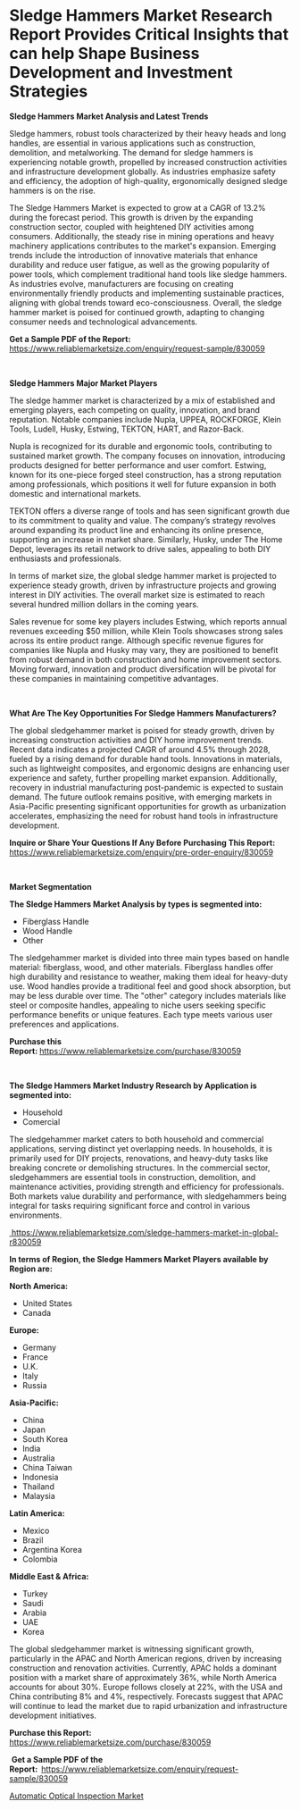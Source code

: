 <p><h1>Sledge Hammers Market Research Report Provides Critical Insights that can help Shape Business Development and Investment Strategies</h1></p><p><strong>Sledge Hammers Market Analysis and Latest Trends</strong></p>
<p><p>Sledge hammers, robust tools characterized by their heavy heads and long handles, are essential in various applications such as construction, demolition, and metalworking. The demand for sledge hammers is experiencing notable growth, propelled by increased construction activities and infrastructure development globally. As industries emphasize safety and efficiency, the adoption of high-quality, ergonomically designed sledge hammers is on the rise.</p><p>The Sledge Hammers Market is expected to grow at a CAGR of 13.2% during the forecast period. This growth is driven by the expanding construction sector, coupled with heightened DIY activities among consumers. Additionally, the steady rise in mining operations and heavy machinery applications contributes to the market's expansion. Emerging trends include the introduction of innovative materials that enhance durability and reduce user fatigue, as well as the growing popularity of power tools, which complement traditional hand tools like sledge hammers. As industries evolve, manufacturers are focusing on creating environmentally friendly products and implementing sustainable practices, aligning with global trends toward eco-consciousness. Overall, the sledge hammer market is poised for continued growth, adapting to changing consumer needs and technological advancements.</p></p>
<p><strong>Get a Sample PDF of the Report:&nbsp;</strong> <a href="https://www.reliablemarketsize.com/enquiry/request-sample/830059?utm_campaign=2464&utm_medium=2&utm_source=Github&utm_content=ia&utm_term=18022025&utm_id=sledge-hammers">https://www.reliablemarketsize.com/enquiry/request-sample/830059</a></p>
<p>&nbsp;</p>
<p><strong>Sledge Hammers Major Market Players</strong></p>
<p><p>The sledge hammer market is characterized by a mix of established and emerging players, each competing on quality, innovation, and brand reputation. Notable companies include Nupla, UPPEA, ROCKFORGE, Klein Tools, Ludell, Husky, Estwing, TEKTON, HART, and Razor-Back.</p><p>Nupla is recognized for its durable and ergonomic tools, contributing to sustained market growth. The company focuses on innovation, introducing products designed for better performance and user comfort. Estwing, known for its one-piece forged steel construction, has a strong reputation among professionals, which positions it well for future expansion in both domestic and international markets.</p><p>TEKTON offers a diverse range of tools and has seen significant growth due to its commitment to quality and value. The company’s strategy revolves around expanding its product line and enhancing its online presence, supporting an increase in market share. Similarly, Husky, under The Home Depot, leverages its retail network to drive sales, appealing to both DIY enthusiasts and professionals.</p><p>In terms of market size, the global sledge hammer market is projected to experience steady growth, driven by infrastructure projects and growing interest in DIY activities. The overall market size is estimated to reach several hundred million dollars in the coming years.</p><p>Sales revenue for some key players includes Estwing, which reports annual revenues exceeding $50 million, while Klein Tools showcases strong sales across its entire product range. Although specific revenue figures for companies like Nupla and Husky may vary, they are positioned to benefit from robust demand in both construction and home improvement sectors. Moving forward, innovation and product diversification will be pivotal for these companies in maintaining competitive advantages.</p></p>
<p>&nbsp;</p>
<p><strong>What Are The Key Opportunities For Sledge Hammers Manufacturers?</strong></p>
<p><p>The global sledgehammer market is poised for steady growth, driven by increasing construction activities and DIY home improvement trends. Recent data indicates a projected CAGR of around 4.5% through 2028, fueled by a rising demand for durable hand tools. Innovations in materials, such as lightweight composites, and ergonomic designs are enhancing user experience and safety, further propelling market expansion. Additionally, recovery in industrial manufacturing post-pandemic is expected to sustain demand. The future outlook remains positive, with emerging markets in Asia-Pacific presenting significant opportunities for growth as urbanization accelerates, emphasizing the need for robust hand tools in infrastructure development.</p></p>
<p><strong>Inquire or Share Your Questions If Any Before Purchasing This Report:</strong> <a href="https://www.reliablemarketsize.com/enquiry/pre-order-enquiry/830059?utm_campaign=2464&utm_medium=2&utm_source=Github&utm_content=ia&utm_term=18022025&utm_id=sledge-hammers">https://www.reliablemarketsize.com/enquiry/pre-order-enquiry/830059</a></p>
<p>&nbsp;</p>
<p><strong>Market Segmentation</strong></p>
<p><strong>The Sledge Hammers Market Analysis by types is segmented into:</strong></p>
<p><ul><li>Fiberglass Handle</li><li>Wood Handle</li><li>Other</li></ul></p>
<p><p>The sledgehammer market is divided into three main types based on handle material: fiberglass, wood, and other materials. Fiberglass handles offer high durability and resistance to weather, making them ideal for heavy-duty use. Wood handles provide a traditional feel and good shock absorption, but may be less durable over time. The "other" category includes materials like steel or composite handles, appealing to niche users seeking specific performance benefits or unique features. Each type meets various user preferences and applications.</p></p>
<p><strong>Purchase this Report:&nbsp;</strong><a href="https://www.reliablemarketsize.com/purchase/830059?utm_campaign=2464&utm_medium=2&utm_source=Github&utm_content=ia&utm_term=18022025&utm_id=sledge-hammers">https://www.reliablemarketsize.com/purchase/830059</a></p>
<p>&nbsp;</p>
<p><strong>The Sledge Hammers Market Industry Research by Application is segmented into:</strong></p>
<p><ul><li>Household</li><li>Comercial</li></ul></p>
<p><p>The sledgehammer market caters to both household and commercial applications, serving distinct yet overlapping needs. In households, it is primarily used for DIY projects, renovations, and heavy-duty tasks like breaking concrete or demolishing structures. In the commercial sector, sledgehammers are essential tools in construction, demolition, and maintenance activities, providing strength and efficiency for professionals. Both markets value durability and performance, with sledgehammers being integral for tasks requiring significant force and control in various environments.</p></p>
<p><a href="https://www.reliablemarketsize.com/sledge-hammers-market-in-global-r830059?utm_campaign=2464&utm_medium=2&utm_source=Github&utm_content=ia&utm_term=18022025&utm_id=sledge-hammers">&nbsp;https://www.reliablemarketsize.com/sledge-hammers-market-in-global-r830059</a></p>
<p><strong>In terms of Region, the Sledge Hammers Market Players available by Region are:</strong></p>
<p>
    <p> <strong> North America: </strong>
        <ul>
            <li>United States</li>
            <li>Canada</li>
        </ul>
        </p> 
    <p> <strong> Europe: </strong>
        <ul>
            <li>Germany</li>
            <li>France</li>
            <li>U.K.</li>
            <li>Italy</li>
            <li>Russia</li>
        </ul>
        </p> 
    <p> <strong> Asia-Pacific: </strong>
        <ul>
            <li>China</li>
            <li>Japan</li>
            <li>South Korea</li>
            <li>India</li>
            <li>Australia</li>
            <li>China Taiwan</li>
            <li>Indonesia</li>
            <li>Thailand</li>
            <li>Malaysia</li>
        </ul>
        </p> 
    <p> <strong> Latin America: </strong>
        <ul>
            <li>Mexico</li>
            <li>Brazil</li>
            <li>Argentina Korea</li>
            <li>Colombia</li>
        </ul>
        </p> 
    <p> <strong> Middle East & Africa: </strong>
        <ul>
            <li>Turkey</li>
            <li>Saudi</li>
            <li>Arabia</li>
            <li>UAE</li>
            <li>Korea</li>
        </ul>
    </p>
    </p>
<p><p>The global sledgehammer market is witnessing significant growth, particularly in the APAC and North American regions, driven by increasing construction and renovation activities. Currently, APAC holds a dominant position with a market share of approximately 36%, while North America accounts for about 30%. Europe follows closely at 22%, with the USA and China contributing 8% and 4%, respectively. Forecasts suggest that APAC will continue to lead the market due to rapid urbanization and infrastructure development initiatives.</p></p>
<p><strong>Purchase this Report: </strong><a href="https://www.reliablemarketsize.com/purchase/830059?utm_campaign=2464&utm_medium=2&utm_source=Github&utm_content=ia&utm_term=18022025&utm_id=sledge-hammers">https://www.reliablemarketsize.com/purchase/830059</a></p>
<p>&nbsp;<strong>Get a Sample PDF of the Report:&nbsp;&nbsp;</strong><a href="https://www.reliablemarketsize.com/enquiry/request-sample/830059?utm_campaign=2464&utm_medium=2&utm_source=Github&utm_content=ia&utm_term=18022025&utm_id=sledge-hammers">https://www.reliablemarketsize.com/enquiry/request-sample/830059</a></p>
<p><strong></strong></p>
<p><p><a href="https://github.com/ccreola81/Market-Research-Report-List-1/blob/main/automatic-optical-inspection-market.md?utm_campaign=2464&utm_medium=2&utm_source=Github&utm_content=ia&utm_term=18022025&utm_id=sledge-hammers">Automatic Optical Inspection Market</a></p></p>